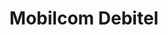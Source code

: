 ---
title: "Mobilcom Debitel"
url: /dessau-rosslau/mobilcom-debitel-am-eichengarten/
shop: Handy
---